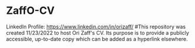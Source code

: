 # ZaffO-CV
LinkedIn Profile: https://www.linkedin.com/in/orizaff/
#This repository was created 11/23/2022 to host Ori Zaff's CV. Its purpose is to provide a publicly accessible, up-to-date copy which can be added as a hyperlink elsewhere.
